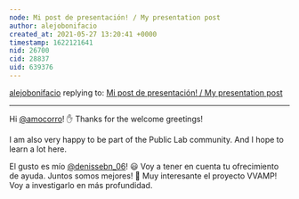 ```yaml
---
node: Mi post de presentación! / My presentation post
author: alejobonifacio
created_at: 2021-05-27 13:20:41 +0000
timestamp: 1622121641
nid: 26700
cid: 28837
uid: 639376
---
```




[alejobonifacio](../profile/alejobonifacio) replying to: [Mi post de presentación! / My presentation post](../notes/alejobonifacio/05-24-2021/mi-post-de-presentacion)

----
Hi [@amocorro](/profile/amocorro)! ✋  Thanks for the welcome greetings!

I am also very happy to be part of the Public Lab community. And I hope to learn a lot here.

El gusto es mío [@denissebn_06](/profile/denissebn_06)! 😃  Voy a tener en cuenta tu ofrecimiento de ayuda. Juntos somos mejores! 💪 
Muy interesante el proyecto VVAMP! Voy a investigarlo en más profundidad.